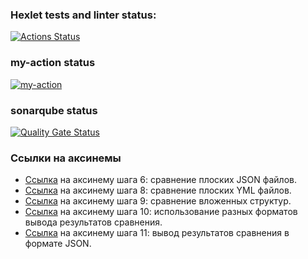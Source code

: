 ### Hexlet tests and linter status:
[![Actions Status](https://github.com/wasiliyterkin46/java-project-71/actions/workflows/hexlet-check.yml/badge.svg)](https://github.com/wasiliyterkin46/java-project-71/actions)

### my-action status
[![my-action](https://github.com/wasiliyterkin46/java-project-71/actions/workflows/my-workflow.yml/badge.svg)](https://github.com/wasiliyterkin46/java-project-71/actions/workflows/my-workflow.yml)

### sonarqube status
[![Quality Gate Status](https://sonarcloud.io/api/project_badges/measure?project=wasiliyterkin46_java-project-71&metric=alert_status)](https://sonarcloud.io/summary/overall?id=wasiliyterkin46_java-project-71)

### Ссылки на аксинемы
- [Ссылка](https://asciinema.org/a/8TqoTHTnWNlpBjMCMItajnsEg) на аксинему шага 6: сравнение плоских JSON файлов.
- [Ссылка](https://asciinema.org/a/LN9XddJRgCiNwAyDx2p7dXZ2i) на аксинему шага 8: сравнение плоских YML файлов.
- [Ссылка](https://asciinema.org/a/tuJOCePGzpHmPsi5Rj8FbDrQf) на аксинему шага 9: сравнение вложенных структур.
- [Ссылка](https://asciinema.org/a/rNF8AGqwkQYiicje5jIuiIrm2) на аксинему шага 10: использование разных форматов вывода результатов сравнения.
- [Ссылка](https://asciinema.org/a/YyHsSLEbPg1BGEN3rB9unkYsz) на аксинему шага 11: вывод результатов сравнения в формате JSON.

